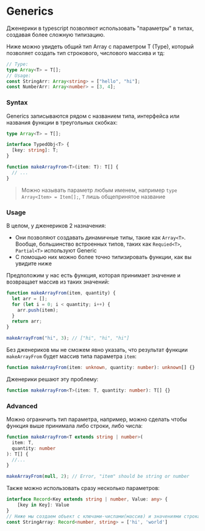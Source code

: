 # Generics

Дженерики в typescript позволяют использовать "параметры" в типах, создавая более сложную типизацию.

Ниже можно увидеть общий тип Array с параметром T (Type), который позволяет создать тип строкового, числового массива и тд:

```ts
// Type:
type Array<T> = T[];
// Usage:
const StringArr: Array<string> = ["hello", "hi"];
const NumberArr: Array<number> = [3, 4];
```

### Syntax

Generics записываются рядом с названием типа, интерфейса или названия функции в треугольных скобках:

```ts
type Array<T> = T[];

interface TypedObj<T> {
  [key: string]: T;
}

function makeArrayFrom<T>(item: T): T[] {
  // ...
}
```

> Можно называть параметр любым именем, например `type Array<Item> = Item[];`, `T` лишь общепринятое название

### Usage

В целом, у дженериков 2 назначения:

- Они позволяют создавать динамичные типы, такие как `Array<T>`. Вообще, большинство встроенных типов, таких как `Requied<T>`, `Partial<T>` используют Generic
- С помощью них можно более точно типизировать функции, как вы увидите ниже

Предположим у нас есть функция, которая принимает значение и возвращает массив из таких значений:

```js
function makeArrayFrom(item, quantity) {
  let arr = [];
  for (let i = 0; i < quantity; i++) {
    arr.push(item);
  }
  return arr;
}

makeArrayFrom("hi", 3); // ["hi", "hi", "hi"]
```

Без дженериков мы не сможем явно указать, что результат функции `makeArrayFrom` будет массив типа параметра `item`:

```ts
function makeArrayFrom(item: unknown, quantity: number): unknown[] {}
```

Дженерики решают эту проблему:

```ts
function makeArrayFrom<T>(item: T, quantity: number): T[] {}
```

### Advanced

Можно ограничить тип параметра, например, можно сделать чтобы функция выше принимала либо строки, либо числа:

```ts
function makeArrayFrom<T extends string | number>(
  item: T,
  quantity: number
): T[] {
  //...
}

makeArrayFrom(null, 2); // Error, "item" should be string or number
```

Также можно использовать сразу несколько параметров:

```ts
interface Record<Key extends string | number, Value: any> {
    [key in Key]: Value
}
// Ниже мы создаем объект с ключами-числами(массив) и значениями строками:
const StringArray: Record<number, string> = ['hi', 'world']
```
